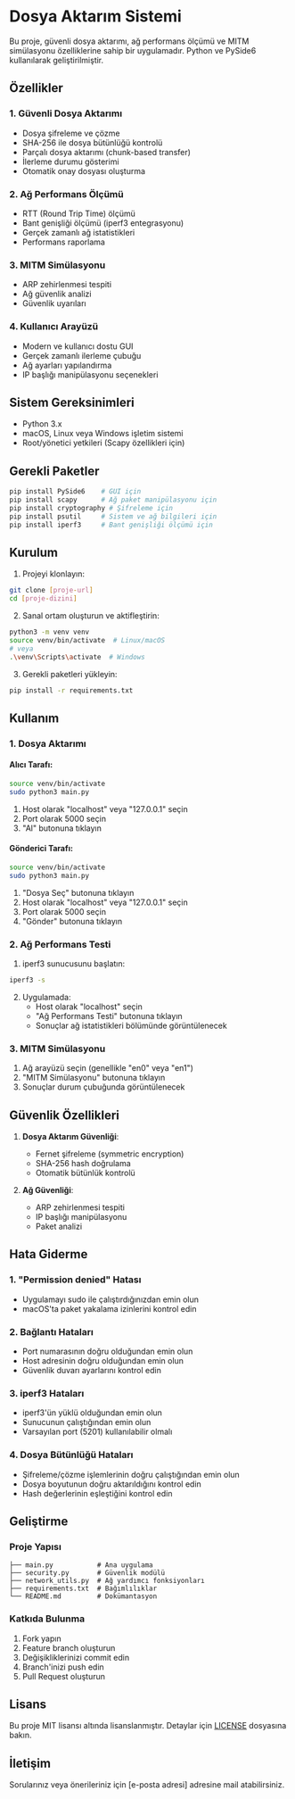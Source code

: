 # Dosya Aktarım Sistemi

Bu proje, güvenli dosya aktarımı, ağ performans ölçümü ve MITM simülasyonu özelliklerine sahip bir uygulamadır. Python ve PySide6 kullanılarak geliştirilmiştir.

## Özellikler

### 1. Güvenli Dosya Aktarımı
- Dosya şifreleme ve çözme
- SHA-256 ile dosya bütünlüğü kontrolü
- Parçalı dosya aktarımı (chunk-based transfer)
- İlerleme durumu gösterimi
- Otomatik onay dosyası oluşturma

### 2. Ağ Performans Ölçümü
- RTT (Round Trip Time) ölçümü
- Bant genişliği ölçümü (iperf3 entegrasyonu)
- Gerçek zamanlı ağ istatistikleri
- Performans raporlama

### 3. MITM Simülasyonu
- ARP zehirlenmesi tespiti
- Ağ güvenlik analizi
- Güvenlik uyarıları

### 4. Kullanıcı Arayüzü
- Modern ve kullanıcı dostu GUI
- Gerçek zamanlı ilerleme çubuğu
- Ağ ayarları yapılandırma
- IP başlığı manipülasyonu seçenekleri

## Sistem Gereksinimleri

- Python 3.x
- macOS, Linux veya Windows işletim sistemi
- Root/yönetici yetkileri (Scapy özellikleri için)

## Gerekli Paketler

```bash
pip install PySide6    # GUI için
pip install scapy      # Ağ paket manipülasyonu için
pip install cryptography # Şifreleme için
pip install psutil     # Sistem ve ağ bilgileri için
pip install iperf3     # Bant genişliği ölçümü için
```

## Kurulum

1. Projeyi klonlayın:
```bash
git clone [proje-url]
cd [proje-dizini]
```

2. Sanal ortam oluşturun ve aktifleştirin:
```bash
python3 -m venv venv
source venv/bin/activate  # Linux/macOS
# veya
.\venv\Scripts\activate  # Windows
```

3. Gerekli paketleri yükleyin:
```bash
pip install -r requirements.txt
```

## Kullanım

### 1. Dosya Aktarımı

#### Alıcı Tarafı:
```bash
source venv/bin/activate
sudo python3 main.py
```
1. Host olarak "localhost" veya "127.0.0.1" seçin
2. Port olarak 5000 seçin
3. "Al" butonuna tıklayın

#### Gönderici Tarafı:
```bash
source venv/bin/activate
sudo python3 main.py
```
1. "Dosya Seç" butonuna tıklayın
2. Host olarak "localhost" veya "127.0.0.1" seçin
3. Port olarak 5000 seçin
4. "Gönder" butonuna tıklayın

### 2. Ağ Performans Testi

1. iperf3 sunucusunu başlatın:
```bash
iperf3 -s
```

2. Uygulamada:
   - Host olarak "localhost" seçin
   - "Ağ Performans Testi" butonuna tıklayın
   - Sonuçlar ağ istatistikleri bölümünde görüntülenecek

### 3. MITM Simülasyonu

1. Ağ arayüzü seçin (genellikle "en0" veya "en1")
2. "MITM Simülasyonu" butonuna tıklayın
3. Sonuçlar durum çubuğunda görüntülenecek

## Güvenlik Özellikleri

1. **Dosya Aktarım Güvenliği**:
   - Fernet şifreleme (symmetric encryption)
   - SHA-256 hash doğrulama
   - Otomatik bütünlük kontrolü

2. **Ağ Güvenliği**:
   - ARP zehirlenmesi tespiti
   - IP başlığı manipülasyonu
   - Paket analizi

## Hata Giderme

### 1. "Permission denied" Hatası
- Uygulamayı sudo ile çalıştırdığınızdan emin olun
- macOS'ta paket yakalama izinlerini kontrol edin

### 2. Bağlantı Hataları
- Port numarasının doğru olduğundan emin olun
- Host adresinin doğru olduğundan emin olun
- Güvenlik duvarı ayarlarını kontrol edin

### 3. iperf3 Hataları
- iperf3'ün yüklü olduğundan emin olun
- Sunucunun çalıştığından emin olun
- Varsayılan port (5201) kullanılabilir olmalı

### 4. Dosya Bütünlüğü Hataları
- Şifreleme/çözme işlemlerinin doğru çalıştığından emin olun
- Dosya boyutunun doğru aktarıldığını kontrol edin
- Hash değerlerinin eşleştiğini kontrol edin

## Geliştirme

### Proje Yapısı
```
├── main.py           # Ana uygulama
├── security.py       # Güvenlik modülü
├── network_utils.py  # Ağ yardımcı fonksiyonları
├── requirements.txt  # Bağımlılıklar
└── README.md         # Dokümantasyon
```

### Katkıda Bulunma
1. Fork yapın
2. Feature branch oluşturun
3. Değişikliklerinizi commit edin
4. Branch'inizi push edin
5. Pull Request oluşturun

## Lisans

Bu proje MIT lisansı altında lisanslanmıştır. Detaylar için [LICENSE](LICENSE) dosyasına bakın.

## İletişim

Sorularınız veya önerileriniz için [e-posta adresi] adresine mail atabilirsiniz. 